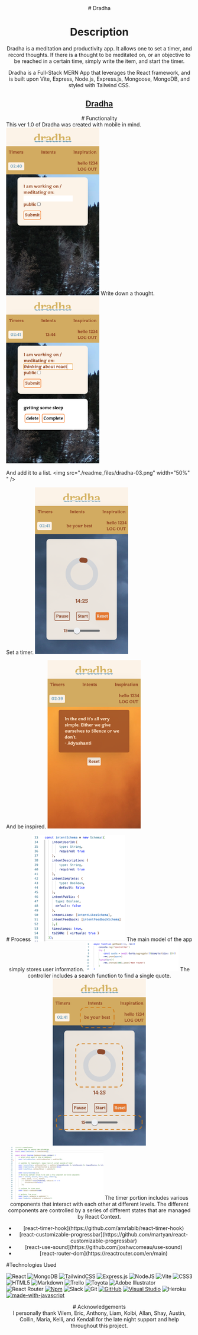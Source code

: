 <div align="center">
#                                   Dradha 


#                                   Description

Dradha is a meditation and productivity app. It allows one to set a timer, and record thoughts. If there is a thought to be meditated on, or an objective to be reached in a certain time, simply write the item, and start the timer. 

Dradha is a Full-Stack MERN App that leverages the React framework, and is built upon Vite, Express, Node.js, Express.js, Mongoose, MongoDB, and styled with Tailwind CSS. 
## [Dradha](https://dradha.herokuapp.com/)


</div>


<div align="center">
#                                   Functionality
</div>
This ver 1.0 of Dradha was created with mobile in mind. 

<img src="./readme_files/dradha-01.png" width="50%"/>
Write down a thought.
<img src="./readme_files/dradha-02.png" width="50%"  />

And add it to a list.
<img src="./readme_files/dradha-03.png" width="50%" " />

Set a timer. 
<img src="./readme_files/dradha-04.png" width="50%"  />

And be inspired. 
<img src="./readme_files/dradha-05.png" width="50%"  />



<div align="center">
#                                   Process

<img src="./readme_files/code-model.png" width="50%"  />
The main model of the app simply stores user information. 
<img src="./readme_files/code-controller.png" width="50%"  />
The controller includes a search function to find a single quote. 
<img src="./readme_files/code-comp.png" width="50%"  />
<img src="./readme_files/code-comp-02.png" width="50%"  />
The timer portion includes various components that interact with each other at different levels. 
The different components are controlled by a series of different states that are managed by React Context. 



<ul style-type:'none'>
<li>
[react-timer-hook](https://github.com/amrlabib/react-timer-hook)
</li>
<li>
[react-customizable-progressbar](https://github.com/martyan/react-customizable-progressbar)
</li>
<li>
[react-use-sound](https://github.com/joshwcomeau/use-sound)
</li>
<li>
[react-router-dom](https://reactrouter.com/en/main)
</li>
</ul>
</div>
#Technologies Used

![React](https://img.shields.io/badge/react-%2320232a.svg?style=for-the-badge&logo=react&logoColor=%2361DAFB)
![MongoDB](https://img.shields.io/badge/MongoDB-%234ea94b.svg?style=for-the-badge&logo=mongodb&logoColor=white)
![TailwindCSS](https://img.shields.io/badge/tailwindcss-%2338B2AC.svg?style=for-the-badge&logo=tailwind-css&logoColor=white)
![Express.js](https://img.shields.io/badge/express.js-%23404d59.svg?style=for-the-badge&logo=express&logoColor=%2361DAFB)
![NodeJS](https://img.shields.io/badge/node.js-6DA55F?style=for-the-badge&logo=node.js&logoColor=white)
![Vite](https://img.shields.io/badge/vite-%23646CFF.svg?style=for-the-badge&logo=vite&logoColor=white)
![CSS3](https://img.shields.io/badge/css3-%231572B6.svg?style=for-the-badge&logo=css3&logoColor=white)
![HTML5](https://img.shields.io/badge/html5-%23E34F26.svg?style=for-the-badge&logo=html5&logoColor=white)
![Markdown](https://img.shields.io/badge/markdown-%23000000.svg?style=for-the-badge&logo=markdown&logoColor=white)
![Trello](https://img.shields.io/badge/Trello-%23026AA7.svg?style=for-the-badge&logo=Trello&logoColor=white)
![Toyota](https://a11ybadges.com/badge?logo=toyota)
![Adobe Illustrator](https://img.shields.io/badge/adobe%20illustrator-%23FF9A00.svg?style=for-the-badge&logo=adobe%20illustrator&logoColor=white)
![React Router](https://img.shields.io/badge/React_Router-CA4245?style=for-the-badge&logo=react-router&logoColor=white)
[![Npm](https://badgen.net/badge/icon/npm?icon=npm&label)](https://https://npmjs.com/)
![Slack](https://img.shields.io/badge/Slack-4A154B?style=for-the-badge&logo=slack&logoColor=white)
![Git](https://img.shields.io/badge/git-%23F05033.svg?style=for-the-badge&logo=git&logoColor=white)
[![GitHub](https://badgen.net/badge/icon/github?icon=github&label)](https://github.com)
[![Visual Studio](https://badgen.net/badge/icon/visualstudio?icon=visualstudio&label)](https://visualstudio.microsoft.com)
![Heroku](https://img.shields.io/badge/heroku-%23430098.svg?style=for-the-badge&logo=heroku&logoColor=white)
[![made-with-javascript](https://img.shields.io/badge/Made%20with-JavaScript-1f425f.svg)](https://www.javascript.com)

<div align="center">
#                                   Acknowledgements
<div>
I personally thank Vilem, Eric, Anthony, Liam, Kolbi, Allan, Shay, Austin, Collin, Maria, Kelli, and Kendall for the late night support and help throughout this project. 
